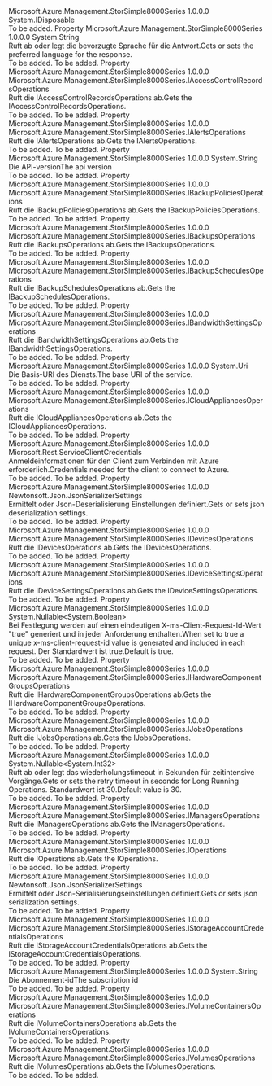 <Type Name="IStorSimple8000SeriesManagementClient" FullName="Microsoft.Azure.Management.StorSimple8000Series.IStorSimple8000SeriesManagementClient">
  <TypeSignature Language="C#" Value="public interface IStorSimple8000SeriesManagementClient : IDisposable" />
  <TypeSignature Language="ILAsm" Value=".class public interface auto ansi abstract IStorSimple8000SeriesManagementClient implements class System.IDisposable" />
  <TypeSignature Language="DocId" Value="T:Microsoft.Azure.Management.StorSimple8000Series.IStorSimple8000SeriesManagementClient" />
  <TypeSignature Language="VB.NET" Value="Public Interface IStorSimple8000SeriesManagementClient&#xA;Implements IDisposable" />
  <TypeSignature Language="F#" Value="type IStorSimple8000SeriesManagementClient = interface&#xA;    interface IDisposable" />
  <AssemblyInfo>
    <AssemblyName>Microsoft.Azure.Management.StorSimple8000Series</AssemblyName>
    <AssemblyVersion>1.0.0.0</AssemblyVersion>
  </AssemblyInfo>
  <Interfaces>
    <Interface>
      <InterfaceName>System.IDisposable</InterfaceName>
    </Interface>
  </Interfaces>
  <Docs>
    <summary />
    <remarks>To be added.</remarks>
  </Docs>
  <Members>
    <Member MemberName="AcceptLanguage">
      <MemberSignature Language="C#" Value="public string AcceptLanguage { get; set; }" />
      <MemberSignature Language="ILAsm" Value=".property instance string AcceptLanguage" />
      <MemberSignature Language="DocId" Value="P:Microsoft.Azure.Management.StorSimple8000Series.IStorSimple8000SeriesManagementClient.AcceptLanguage" />
      <MemberSignature Language="VB.NET" Value="Public Property AcceptLanguage As String" />
      <MemberSignature Language="F#" Value="member this.AcceptLanguage : string with get, set" Usage="Microsoft.Azure.Management.StorSimple8000Series.IStorSimple8000SeriesManagementClient.AcceptLanguage" />
      <MemberType>Property</MemberType>
      <AssemblyInfo>
        <AssemblyName>Microsoft.Azure.Management.StorSimple8000Series</AssemblyName>
        <AssemblyVersion>1.0.0.0</AssemblyVersion>
      </AssemblyInfo>
      <ReturnValue>
        <ReturnType>System.String</ReturnType>
      </ReturnValue>
      <Docs>
        <summary>
            <span data-ttu-id="b052b-101">Ruft ab oder legt die bevorzugte Sprache für die Antwort.</span><span class="sxs-lookup"><span data-stu-id="b052b-101">Gets or sets the preferred language for the response.</span></span>
            </summary>
        <value>To be added.</value>
        <remarks>To be added.</remarks>
      </Docs>
    </Member>
    <Member MemberName="AccessControlRecords">
      <MemberSignature Language="C#" Value="public Microsoft.Azure.Management.StorSimple8000Series.IAccessControlRecordsOperations AccessControlRecords { get; }" />
      <MemberSignature Language="ILAsm" Value=".property instance class Microsoft.Azure.Management.StorSimple8000Series.IAccessControlRecordsOperations AccessControlRecords" />
      <MemberSignature Language="DocId" Value="P:Microsoft.Azure.Management.StorSimple8000Series.IStorSimple8000SeriesManagementClient.AccessControlRecords" />
      <MemberSignature Language="VB.NET" Value="Public ReadOnly Property AccessControlRecords As IAccessControlRecordsOperations" />
      <MemberSignature Language="F#" Value="member this.AccessControlRecords : Microsoft.Azure.Management.StorSimple8000Series.IAccessControlRecordsOperations" Usage="Microsoft.Azure.Management.StorSimple8000Series.IStorSimple8000SeriesManagementClient.AccessControlRecords" />
      <MemberType>Property</MemberType>
      <AssemblyInfo>
        <AssemblyName>Microsoft.Azure.Management.StorSimple8000Series</AssemblyName>
        <AssemblyVersion>1.0.0.0</AssemblyVersion>
      </AssemblyInfo>
      <ReturnValue>
        <ReturnType>Microsoft.Azure.Management.StorSimple8000Series.IAccessControlRecordsOperations</ReturnType>
      </ReturnValue>
      <Docs>
        <summary>
            <span data-ttu-id="b052b-102">Ruft die IAccessControlRecordsOperations ab.</span><span class="sxs-lookup"><span data-stu-id="b052b-102">Gets the IAccessControlRecordsOperations.</span></span>
            </summary>
        <value>To be added.</value>
        <remarks>To be added.</remarks>
      </Docs>
    </Member>
    <Member MemberName="Alerts">
      <MemberSignature Language="C#" Value="public Microsoft.Azure.Management.StorSimple8000Series.IAlertsOperations Alerts { get; }" />
      <MemberSignature Language="ILAsm" Value=".property instance class Microsoft.Azure.Management.StorSimple8000Series.IAlertsOperations Alerts" />
      <MemberSignature Language="DocId" Value="P:Microsoft.Azure.Management.StorSimple8000Series.IStorSimple8000SeriesManagementClient.Alerts" />
      <MemberSignature Language="VB.NET" Value="Public ReadOnly Property Alerts As IAlertsOperations" />
      <MemberSignature Language="F#" Value="member this.Alerts : Microsoft.Azure.Management.StorSimple8000Series.IAlertsOperations" Usage="Microsoft.Azure.Management.StorSimple8000Series.IStorSimple8000SeriesManagementClient.Alerts" />
      <MemberType>Property</MemberType>
      <AssemblyInfo>
        <AssemblyName>Microsoft.Azure.Management.StorSimple8000Series</AssemblyName>
        <AssemblyVersion>1.0.0.0</AssemblyVersion>
      </AssemblyInfo>
      <ReturnValue>
        <ReturnType>Microsoft.Azure.Management.StorSimple8000Series.IAlertsOperations</ReturnType>
      </ReturnValue>
      <Docs>
        <summary>
            <span data-ttu-id="b052b-103">Ruft die IAlertsOperations ab.</span><span class="sxs-lookup"><span data-stu-id="b052b-103">Gets the IAlertsOperations.</span></span>
            </summary>
        <value>To be added.</value>
        <remarks>To be added.</remarks>
      </Docs>
    </Member>
    <Member MemberName="ApiVersion">
      <MemberSignature Language="C#" Value="public string ApiVersion { get; }" />
      <MemberSignature Language="ILAsm" Value=".property instance string ApiVersion" />
      <MemberSignature Language="DocId" Value="P:Microsoft.Azure.Management.StorSimple8000Series.IStorSimple8000SeriesManagementClient.ApiVersion" />
      <MemberSignature Language="VB.NET" Value="Public ReadOnly Property ApiVersion As String" />
      <MemberSignature Language="F#" Value="member this.ApiVersion : string" Usage="Microsoft.Azure.Management.StorSimple8000Series.IStorSimple8000SeriesManagementClient.ApiVersion" />
      <MemberType>Property</MemberType>
      <AssemblyInfo>
        <AssemblyName>Microsoft.Azure.Management.StorSimple8000Series</AssemblyName>
        <AssemblyVersion>1.0.0.0</AssemblyVersion>
      </AssemblyInfo>
      <ReturnValue>
        <ReturnType>System.String</ReturnType>
      </ReturnValue>
      <Docs>
        <summary>
            <span data-ttu-id="b052b-104">Die API-version</span><span class="sxs-lookup"><span data-stu-id="b052b-104">The api version</span></span>
            </summary>
        <value>To be added.</value>
        <remarks>To be added.</remarks>
      </Docs>
    </Member>
    <Member MemberName="BackupPolicies">
      <MemberSignature Language="C#" Value="public Microsoft.Azure.Management.StorSimple8000Series.IBackupPoliciesOperations BackupPolicies { get; }" />
      <MemberSignature Language="ILAsm" Value=".property instance class Microsoft.Azure.Management.StorSimple8000Series.IBackupPoliciesOperations BackupPolicies" />
      <MemberSignature Language="DocId" Value="P:Microsoft.Azure.Management.StorSimple8000Series.IStorSimple8000SeriesManagementClient.BackupPolicies" />
      <MemberSignature Language="VB.NET" Value="Public ReadOnly Property BackupPolicies As IBackupPoliciesOperations" />
      <MemberSignature Language="F#" Value="member this.BackupPolicies : Microsoft.Azure.Management.StorSimple8000Series.IBackupPoliciesOperations" Usage="Microsoft.Azure.Management.StorSimple8000Series.IStorSimple8000SeriesManagementClient.BackupPolicies" />
      <MemberType>Property</MemberType>
      <AssemblyInfo>
        <AssemblyName>Microsoft.Azure.Management.StorSimple8000Series</AssemblyName>
        <AssemblyVersion>1.0.0.0</AssemblyVersion>
      </AssemblyInfo>
      <ReturnValue>
        <ReturnType>Microsoft.Azure.Management.StorSimple8000Series.IBackupPoliciesOperations</ReturnType>
      </ReturnValue>
      <Docs>
        <summary>
            <span data-ttu-id="b052b-105">Ruft die IBackupPoliciesOperations ab.</span><span class="sxs-lookup"><span data-stu-id="b052b-105">Gets the IBackupPoliciesOperations.</span></span>
            </summary>
        <value>To be added.</value>
        <remarks>To be added.</remarks>
      </Docs>
    </Member>
    <Member MemberName="Backups">
      <MemberSignature Language="C#" Value="public Microsoft.Azure.Management.StorSimple8000Series.IBackupsOperations Backups { get; }" />
      <MemberSignature Language="ILAsm" Value=".property instance class Microsoft.Azure.Management.StorSimple8000Series.IBackupsOperations Backups" />
      <MemberSignature Language="DocId" Value="P:Microsoft.Azure.Management.StorSimple8000Series.IStorSimple8000SeriesManagementClient.Backups" />
      <MemberSignature Language="VB.NET" Value="Public ReadOnly Property Backups As IBackupsOperations" />
      <MemberSignature Language="F#" Value="member this.Backups : Microsoft.Azure.Management.StorSimple8000Series.IBackupsOperations" Usage="Microsoft.Azure.Management.StorSimple8000Series.IStorSimple8000SeriesManagementClient.Backups" />
      <MemberType>Property</MemberType>
      <AssemblyInfo>
        <AssemblyName>Microsoft.Azure.Management.StorSimple8000Series</AssemblyName>
        <AssemblyVersion>1.0.0.0</AssemblyVersion>
      </AssemblyInfo>
      <ReturnValue>
        <ReturnType>Microsoft.Azure.Management.StorSimple8000Series.IBackupsOperations</ReturnType>
      </ReturnValue>
      <Docs>
        <summary>
            <span data-ttu-id="b052b-106">Ruft die IBackupsOperations ab.</span><span class="sxs-lookup"><span data-stu-id="b052b-106">Gets the IBackupsOperations.</span></span>
            </summary>
        <value>To be added.</value>
        <remarks>To be added.</remarks>
      </Docs>
    </Member>
    <Member MemberName="BackupSchedules">
      <MemberSignature Language="C#" Value="public Microsoft.Azure.Management.StorSimple8000Series.IBackupSchedulesOperations BackupSchedules { get; }" />
      <MemberSignature Language="ILAsm" Value=".property instance class Microsoft.Azure.Management.StorSimple8000Series.IBackupSchedulesOperations BackupSchedules" />
      <MemberSignature Language="DocId" Value="P:Microsoft.Azure.Management.StorSimple8000Series.IStorSimple8000SeriesManagementClient.BackupSchedules" />
      <MemberSignature Language="VB.NET" Value="Public ReadOnly Property BackupSchedules As IBackupSchedulesOperations" />
      <MemberSignature Language="F#" Value="member this.BackupSchedules : Microsoft.Azure.Management.StorSimple8000Series.IBackupSchedulesOperations" Usage="Microsoft.Azure.Management.StorSimple8000Series.IStorSimple8000SeriesManagementClient.BackupSchedules" />
      <MemberType>Property</MemberType>
      <AssemblyInfo>
        <AssemblyName>Microsoft.Azure.Management.StorSimple8000Series</AssemblyName>
        <AssemblyVersion>1.0.0.0</AssemblyVersion>
      </AssemblyInfo>
      <ReturnValue>
        <ReturnType>Microsoft.Azure.Management.StorSimple8000Series.IBackupSchedulesOperations</ReturnType>
      </ReturnValue>
      <Docs>
        <summary>
            <span data-ttu-id="b052b-107">Ruft die IBackupSchedulesOperations ab.</span><span class="sxs-lookup"><span data-stu-id="b052b-107">Gets the IBackupSchedulesOperations.</span></span>
            </summary>
        <value>To be added.</value>
        <remarks>To be added.</remarks>
      </Docs>
    </Member>
    <Member MemberName="BandwidthSettings">
      <MemberSignature Language="C#" Value="public Microsoft.Azure.Management.StorSimple8000Series.IBandwidthSettingsOperations BandwidthSettings { get; }" />
      <MemberSignature Language="ILAsm" Value=".property instance class Microsoft.Azure.Management.StorSimple8000Series.IBandwidthSettingsOperations BandwidthSettings" />
      <MemberSignature Language="DocId" Value="P:Microsoft.Azure.Management.StorSimple8000Series.IStorSimple8000SeriesManagementClient.BandwidthSettings" />
      <MemberSignature Language="VB.NET" Value="Public ReadOnly Property BandwidthSettings As IBandwidthSettingsOperations" />
      <MemberSignature Language="F#" Value="member this.BandwidthSettings : Microsoft.Azure.Management.StorSimple8000Series.IBandwidthSettingsOperations" Usage="Microsoft.Azure.Management.StorSimple8000Series.IStorSimple8000SeriesManagementClient.BandwidthSettings" />
      <MemberType>Property</MemberType>
      <AssemblyInfo>
        <AssemblyName>Microsoft.Azure.Management.StorSimple8000Series</AssemblyName>
        <AssemblyVersion>1.0.0.0</AssemblyVersion>
      </AssemblyInfo>
      <ReturnValue>
        <ReturnType>Microsoft.Azure.Management.StorSimple8000Series.IBandwidthSettingsOperations</ReturnType>
      </ReturnValue>
      <Docs>
        <summary>
            <span data-ttu-id="b052b-108">Ruft die IBandwidthSettingsOperations ab.</span><span class="sxs-lookup"><span data-stu-id="b052b-108">Gets the IBandwidthSettingsOperations.</span></span>
            </summary>
        <value>To be added.</value>
        <remarks>To be added.</remarks>
      </Docs>
    </Member>
    <Member MemberName="BaseUri">
      <MemberSignature Language="C#" Value="public Uri BaseUri { get; set; }" />
      <MemberSignature Language="ILAsm" Value=".property instance class System.Uri BaseUri" />
      <MemberSignature Language="DocId" Value="P:Microsoft.Azure.Management.StorSimple8000Series.IStorSimple8000SeriesManagementClient.BaseUri" />
      <MemberSignature Language="VB.NET" Value="Public Property BaseUri As Uri" />
      <MemberSignature Language="F#" Value="member this.BaseUri : Uri with get, set" Usage="Microsoft.Azure.Management.StorSimple8000Series.IStorSimple8000SeriesManagementClient.BaseUri" />
      <MemberType>Property</MemberType>
      <AssemblyInfo>
        <AssemblyName>Microsoft.Azure.Management.StorSimple8000Series</AssemblyName>
        <AssemblyVersion>1.0.0.0</AssemblyVersion>
      </AssemblyInfo>
      <ReturnValue>
        <ReturnType>System.Uri</ReturnType>
      </ReturnValue>
      <Docs>
        <summary>
            <span data-ttu-id="b052b-109">Die Basis-URI des Diensts.</span><span class="sxs-lookup"><span data-stu-id="b052b-109">The base URI of the service.</span></span>
            </summary>
        <value>To be added.</value>
        <remarks>To be added.</remarks>
      </Docs>
    </Member>
    <Member MemberName="CloudAppliances">
      <MemberSignature Language="C#" Value="public Microsoft.Azure.Management.StorSimple8000Series.ICloudAppliancesOperations CloudAppliances { get; }" />
      <MemberSignature Language="ILAsm" Value=".property instance class Microsoft.Azure.Management.StorSimple8000Series.ICloudAppliancesOperations CloudAppliances" />
      <MemberSignature Language="DocId" Value="P:Microsoft.Azure.Management.StorSimple8000Series.IStorSimple8000SeriesManagementClient.CloudAppliances" />
      <MemberSignature Language="VB.NET" Value="Public ReadOnly Property CloudAppliances As ICloudAppliancesOperations" />
      <MemberSignature Language="F#" Value="member this.CloudAppliances : Microsoft.Azure.Management.StorSimple8000Series.ICloudAppliancesOperations" Usage="Microsoft.Azure.Management.StorSimple8000Series.IStorSimple8000SeriesManagementClient.CloudAppliances" />
      <MemberType>Property</MemberType>
      <AssemblyInfo>
        <AssemblyName>Microsoft.Azure.Management.StorSimple8000Series</AssemblyName>
        <AssemblyVersion>1.0.0.0</AssemblyVersion>
      </AssemblyInfo>
      <ReturnValue>
        <ReturnType>Microsoft.Azure.Management.StorSimple8000Series.ICloudAppliancesOperations</ReturnType>
      </ReturnValue>
      <Docs>
        <summary>
            <span data-ttu-id="b052b-110">Ruft die ICloudAppliancesOperations ab.</span><span class="sxs-lookup"><span data-stu-id="b052b-110">Gets the ICloudAppliancesOperations.</span></span>
            </summary>
        <value>To be added.</value>
        <remarks>To be added.</remarks>
      </Docs>
    </Member>
    <Member MemberName="Credentials">
      <MemberSignature Language="C#" Value="public Microsoft.Rest.ServiceClientCredentials Credentials { get; }" />
      <MemberSignature Language="ILAsm" Value=".property instance class Microsoft.Rest.ServiceClientCredentials Credentials" />
      <MemberSignature Language="DocId" Value="P:Microsoft.Azure.Management.StorSimple8000Series.IStorSimple8000SeriesManagementClient.Credentials" />
      <MemberSignature Language="VB.NET" Value="Public ReadOnly Property Credentials As ServiceClientCredentials" />
      <MemberSignature Language="F#" Value="member this.Credentials : Microsoft.Rest.ServiceClientCredentials" Usage="Microsoft.Azure.Management.StorSimple8000Series.IStorSimple8000SeriesManagementClient.Credentials" />
      <MemberType>Property</MemberType>
      <AssemblyInfo>
        <AssemblyName>Microsoft.Azure.Management.StorSimple8000Series</AssemblyName>
        <AssemblyVersion>1.0.0.0</AssemblyVersion>
      </AssemblyInfo>
      <ReturnValue>
        <ReturnType>Microsoft.Rest.ServiceClientCredentials</ReturnType>
      </ReturnValue>
      <Docs>
        <summary>
            <span data-ttu-id="b052b-111">Anmeldeinformationen für den Client zum Verbinden mit Azure erforderlich.</span><span class="sxs-lookup"><span data-stu-id="b052b-111">Credentials needed for the client to connect to Azure.</span></span>
            </summary>
        <value>To be added.</value>
        <remarks>To be added.</remarks>
      </Docs>
    </Member>
    <Member MemberName="DeserializationSettings">
      <MemberSignature Language="C#" Value="public Newtonsoft.Json.JsonSerializerSettings DeserializationSettings { get; }" />
      <MemberSignature Language="ILAsm" Value=".property instance class Newtonsoft.Json.JsonSerializerSettings DeserializationSettings" />
      <MemberSignature Language="DocId" Value="P:Microsoft.Azure.Management.StorSimple8000Series.IStorSimple8000SeriesManagementClient.DeserializationSettings" />
      <MemberSignature Language="VB.NET" Value="Public ReadOnly Property DeserializationSettings As JsonSerializerSettings" />
      <MemberSignature Language="F#" Value="member this.DeserializationSettings : Newtonsoft.Json.JsonSerializerSettings" Usage="Microsoft.Azure.Management.StorSimple8000Series.IStorSimple8000SeriesManagementClient.DeserializationSettings" />
      <MemberType>Property</MemberType>
      <AssemblyInfo>
        <AssemblyName>Microsoft.Azure.Management.StorSimple8000Series</AssemblyName>
        <AssemblyVersion>1.0.0.0</AssemblyVersion>
      </AssemblyInfo>
      <ReturnValue>
        <ReturnType>Newtonsoft.Json.JsonSerializerSettings</ReturnType>
      </ReturnValue>
      <Docs>
        <summary>
            <span data-ttu-id="b052b-112">Ermittelt oder Json-Deserialisierung Einstellungen definiert.</span><span class="sxs-lookup"><span data-stu-id="b052b-112">Gets or sets json deserialization settings.</span></span>
            </summary>
        <value>To be added.</value>
        <remarks>To be added.</remarks>
      </Docs>
    </Member>
    <Member MemberName="Devices">
      <MemberSignature Language="C#" Value="public Microsoft.Azure.Management.StorSimple8000Series.IDevicesOperations Devices { get; }" />
      <MemberSignature Language="ILAsm" Value=".property instance class Microsoft.Azure.Management.StorSimple8000Series.IDevicesOperations Devices" />
      <MemberSignature Language="DocId" Value="P:Microsoft.Azure.Management.StorSimple8000Series.IStorSimple8000SeriesManagementClient.Devices" />
      <MemberSignature Language="VB.NET" Value="Public ReadOnly Property Devices As IDevicesOperations" />
      <MemberSignature Language="F#" Value="member this.Devices : Microsoft.Azure.Management.StorSimple8000Series.IDevicesOperations" Usage="Microsoft.Azure.Management.StorSimple8000Series.IStorSimple8000SeriesManagementClient.Devices" />
      <MemberType>Property</MemberType>
      <AssemblyInfo>
        <AssemblyName>Microsoft.Azure.Management.StorSimple8000Series</AssemblyName>
        <AssemblyVersion>1.0.0.0</AssemblyVersion>
      </AssemblyInfo>
      <ReturnValue>
        <ReturnType>Microsoft.Azure.Management.StorSimple8000Series.IDevicesOperations</ReturnType>
      </ReturnValue>
      <Docs>
        <summary>
            <span data-ttu-id="b052b-113">Ruft die IDevicesOperations ab.</span><span class="sxs-lookup"><span data-stu-id="b052b-113">Gets the IDevicesOperations.</span></span>
            </summary>
        <value>To be added.</value>
        <remarks>To be added.</remarks>
      </Docs>
    </Member>
    <Member MemberName="DeviceSettings">
      <MemberSignature Language="C#" Value="public Microsoft.Azure.Management.StorSimple8000Series.IDeviceSettingsOperations DeviceSettings { get; }" />
      <MemberSignature Language="ILAsm" Value=".property instance class Microsoft.Azure.Management.StorSimple8000Series.IDeviceSettingsOperations DeviceSettings" />
      <MemberSignature Language="DocId" Value="P:Microsoft.Azure.Management.StorSimple8000Series.IStorSimple8000SeriesManagementClient.DeviceSettings" />
      <MemberSignature Language="VB.NET" Value="Public ReadOnly Property DeviceSettings As IDeviceSettingsOperations" />
      <MemberSignature Language="F#" Value="member this.DeviceSettings : Microsoft.Azure.Management.StorSimple8000Series.IDeviceSettingsOperations" Usage="Microsoft.Azure.Management.StorSimple8000Series.IStorSimple8000SeriesManagementClient.DeviceSettings" />
      <MemberType>Property</MemberType>
      <AssemblyInfo>
        <AssemblyName>Microsoft.Azure.Management.StorSimple8000Series</AssemblyName>
        <AssemblyVersion>1.0.0.0</AssemblyVersion>
      </AssemblyInfo>
      <ReturnValue>
        <ReturnType>Microsoft.Azure.Management.StorSimple8000Series.IDeviceSettingsOperations</ReturnType>
      </ReturnValue>
      <Docs>
        <summary>
            <span data-ttu-id="b052b-114">Ruft die IDeviceSettingsOperations ab.</span><span class="sxs-lookup"><span data-stu-id="b052b-114">Gets the IDeviceSettingsOperations.</span></span>
            </summary>
        <value>To be added.</value>
        <remarks>To be added.</remarks>
      </Docs>
    </Member>
    <Member MemberName="GenerateClientRequestId">
      <MemberSignature Language="C#" Value="public Nullable&lt;bool&gt; GenerateClientRequestId { get; set; }" />
      <MemberSignature Language="ILAsm" Value=".property instance valuetype System.Nullable`1&lt;bool&gt; GenerateClientRequestId" />
      <MemberSignature Language="DocId" Value="P:Microsoft.Azure.Management.StorSimple8000Series.IStorSimple8000SeriesManagementClient.GenerateClientRequestId" />
      <MemberSignature Language="VB.NET" Value="Public Property GenerateClientRequestId As Nullable(Of Boolean)" />
      <MemberSignature Language="F#" Value="member this.GenerateClientRequestId : Nullable&lt;bool&gt; with get, set" Usage="Microsoft.Azure.Management.StorSimple8000Series.IStorSimple8000SeriesManagementClient.GenerateClientRequestId" />
      <MemberType>Property</MemberType>
      <AssemblyInfo>
        <AssemblyName>Microsoft.Azure.Management.StorSimple8000Series</AssemblyName>
        <AssemblyVersion>1.0.0.0</AssemblyVersion>
      </AssemblyInfo>
      <ReturnValue>
        <ReturnType>System.Nullable&lt;System.Boolean&gt;</ReturnType>
      </ReturnValue>
      <Docs>
        <summary>
            <span data-ttu-id="b052b-115">Bei Festlegung werden auf einen eindeutigen X-ms-Client-Request-Id-Wert "true" generiert und in jeder Anforderung enthalten.</span><span class="sxs-lookup"><span data-stu-id="b052b-115">When set to true a unique x-ms-client-request-id value is generated and included in each request.</span></span> <span data-ttu-id="b052b-116">Der Standardwert ist true.</span><span class="sxs-lookup"><span data-stu-id="b052b-116">Default is true.</span></span>
            </summary>
        <value>To be added.</value>
        <remarks>To be added.</remarks>
      </Docs>
    </Member>
    <Member MemberName="HardwareComponentGroups">
      <MemberSignature Language="C#" Value="public Microsoft.Azure.Management.StorSimple8000Series.IHardwareComponentGroupsOperations HardwareComponentGroups { get; }" />
      <MemberSignature Language="ILAsm" Value=".property instance class Microsoft.Azure.Management.StorSimple8000Series.IHardwareComponentGroupsOperations HardwareComponentGroups" />
      <MemberSignature Language="DocId" Value="P:Microsoft.Azure.Management.StorSimple8000Series.IStorSimple8000SeriesManagementClient.HardwareComponentGroups" />
      <MemberSignature Language="VB.NET" Value="Public ReadOnly Property HardwareComponentGroups As IHardwareComponentGroupsOperations" />
      <MemberSignature Language="F#" Value="member this.HardwareComponentGroups : Microsoft.Azure.Management.StorSimple8000Series.IHardwareComponentGroupsOperations" Usage="Microsoft.Azure.Management.StorSimple8000Series.IStorSimple8000SeriesManagementClient.HardwareComponentGroups" />
      <MemberType>Property</MemberType>
      <AssemblyInfo>
        <AssemblyName>Microsoft.Azure.Management.StorSimple8000Series</AssemblyName>
        <AssemblyVersion>1.0.0.0</AssemblyVersion>
      </AssemblyInfo>
      <ReturnValue>
        <ReturnType>Microsoft.Azure.Management.StorSimple8000Series.IHardwareComponentGroupsOperations</ReturnType>
      </ReturnValue>
      <Docs>
        <summary>
            <span data-ttu-id="b052b-117">Ruft die IHardwareComponentGroupsOperations ab.</span><span class="sxs-lookup"><span data-stu-id="b052b-117">Gets the IHardwareComponentGroupsOperations.</span></span>
            </summary>
        <value>To be added.</value>
        <remarks>To be added.</remarks>
      </Docs>
    </Member>
    <Member MemberName="Jobs">
      <MemberSignature Language="C#" Value="public Microsoft.Azure.Management.StorSimple8000Series.IJobsOperations Jobs { get; }" />
      <MemberSignature Language="ILAsm" Value=".property instance class Microsoft.Azure.Management.StorSimple8000Series.IJobsOperations Jobs" />
      <MemberSignature Language="DocId" Value="P:Microsoft.Azure.Management.StorSimple8000Series.IStorSimple8000SeriesManagementClient.Jobs" />
      <MemberSignature Language="VB.NET" Value="Public ReadOnly Property Jobs As IJobsOperations" />
      <MemberSignature Language="F#" Value="member this.Jobs : Microsoft.Azure.Management.StorSimple8000Series.IJobsOperations" Usage="Microsoft.Azure.Management.StorSimple8000Series.IStorSimple8000SeriesManagementClient.Jobs" />
      <MemberType>Property</MemberType>
      <AssemblyInfo>
        <AssemblyName>Microsoft.Azure.Management.StorSimple8000Series</AssemblyName>
        <AssemblyVersion>1.0.0.0</AssemblyVersion>
      </AssemblyInfo>
      <ReturnValue>
        <ReturnType>Microsoft.Azure.Management.StorSimple8000Series.IJobsOperations</ReturnType>
      </ReturnValue>
      <Docs>
        <summary>
            <span data-ttu-id="b052b-118">Ruft die IJobsOperations ab.</span><span class="sxs-lookup"><span data-stu-id="b052b-118">Gets the IJobsOperations.</span></span>
            </summary>
        <value>To be added.</value>
        <remarks>To be added.</remarks>
      </Docs>
    </Member>
    <Member MemberName="LongRunningOperationRetryTimeout">
      <MemberSignature Language="C#" Value="public Nullable&lt;int&gt; LongRunningOperationRetryTimeout { get; set; }" />
      <MemberSignature Language="ILAsm" Value=".property instance valuetype System.Nullable`1&lt;int32&gt; LongRunningOperationRetryTimeout" />
      <MemberSignature Language="DocId" Value="P:Microsoft.Azure.Management.StorSimple8000Series.IStorSimple8000SeriesManagementClient.LongRunningOperationRetryTimeout" />
      <MemberSignature Language="VB.NET" Value="Public Property LongRunningOperationRetryTimeout As Nullable(Of Integer)" />
      <MemberSignature Language="F#" Value="member this.LongRunningOperationRetryTimeout : Nullable&lt;int&gt; with get, set" Usage="Microsoft.Azure.Management.StorSimple8000Series.IStorSimple8000SeriesManagementClient.LongRunningOperationRetryTimeout" />
      <MemberType>Property</MemberType>
      <AssemblyInfo>
        <AssemblyName>Microsoft.Azure.Management.StorSimple8000Series</AssemblyName>
        <AssemblyVersion>1.0.0.0</AssemblyVersion>
      </AssemblyInfo>
      <ReturnValue>
        <ReturnType>System.Nullable&lt;System.Int32&gt;</ReturnType>
      </ReturnValue>
      <Docs>
        <summary>
            <span data-ttu-id="b052b-119">Ruft ab oder legt das wiederholungstimeout in Sekunden für zeitintensive Vorgänge.</span><span class="sxs-lookup"><span data-stu-id="b052b-119">Gets or sets the retry timeout in seconds for Long Running Operations.</span></span> <span data-ttu-id="b052b-120">Standardwert ist 30.</span><span class="sxs-lookup"><span data-stu-id="b052b-120">Default value is 30.</span></span>
            </summary>
        <value>To be added.</value>
        <remarks>To be added.</remarks>
      </Docs>
    </Member>
    <Member MemberName="Managers">
      <MemberSignature Language="C#" Value="public Microsoft.Azure.Management.StorSimple8000Series.IManagersOperations Managers { get; }" />
      <MemberSignature Language="ILAsm" Value=".property instance class Microsoft.Azure.Management.StorSimple8000Series.IManagersOperations Managers" />
      <MemberSignature Language="DocId" Value="P:Microsoft.Azure.Management.StorSimple8000Series.IStorSimple8000SeriesManagementClient.Managers" />
      <MemberSignature Language="VB.NET" Value="Public ReadOnly Property Managers As IManagersOperations" />
      <MemberSignature Language="F#" Value="member this.Managers : Microsoft.Azure.Management.StorSimple8000Series.IManagersOperations" Usage="Microsoft.Azure.Management.StorSimple8000Series.IStorSimple8000SeriesManagementClient.Managers" />
      <MemberType>Property</MemberType>
      <AssemblyInfo>
        <AssemblyName>Microsoft.Azure.Management.StorSimple8000Series</AssemblyName>
        <AssemblyVersion>1.0.0.0</AssemblyVersion>
      </AssemblyInfo>
      <ReturnValue>
        <ReturnType>Microsoft.Azure.Management.StorSimple8000Series.IManagersOperations</ReturnType>
      </ReturnValue>
      <Docs>
        <summary>
            <span data-ttu-id="b052b-121">Ruft die IManagersOperations ab.</span><span class="sxs-lookup"><span data-stu-id="b052b-121">Gets the IManagersOperations.</span></span>
            </summary>
        <value>To be added.</value>
        <remarks>To be added.</remarks>
      </Docs>
    </Member>
    <Member MemberName="Operations">
      <MemberSignature Language="C#" Value="public Microsoft.Azure.Management.StorSimple8000Series.IOperations Operations { get; }" />
      <MemberSignature Language="ILAsm" Value=".property instance class Microsoft.Azure.Management.StorSimple8000Series.IOperations Operations" />
      <MemberSignature Language="DocId" Value="P:Microsoft.Azure.Management.StorSimple8000Series.IStorSimple8000SeriesManagementClient.Operations" />
      <MemberSignature Language="VB.NET" Value="Public ReadOnly Property Operations As IOperations" />
      <MemberSignature Language="F#" Value="member this.Operations : Microsoft.Azure.Management.StorSimple8000Series.IOperations" Usage="Microsoft.Azure.Management.StorSimple8000Series.IStorSimple8000SeriesManagementClient.Operations" />
      <MemberType>Property</MemberType>
      <AssemblyInfo>
        <AssemblyName>Microsoft.Azure.Management.StorSimple8000Series</AssemblyName>
        <AssemblyVersion>1.0.0.0</AssemblyVersion>
      </AssemblyInfo>
      <ReturnValue>
        <ReturnType>Microsoft.Azure.Management.StorSimple8000Series.IOperations</ReturnType>
      </ReturnValue>
      <Docs>
        <summary>
            <span data-ttu-id="b052b-122">Ruft die IOperations ab.</span><span class="sxs-lookup"><span data-stu-id="b052b-122">Gets the IOperations.</span></span>
            </summary>
        <value>To be added.</value>
        <remarks>To be added.</remarks>
      </Docs>
    </Member>
    <Member MemberName="SerializationSettings">
      <MemberSignature Language="C#" Value="public Newtonsoft.Json.JsonSerializerSettings SerializationSettings { get; }" />
      <MemberSignature Language="ILAsm" Value=".property instance class Newtonsoft.Json.JsonSerializerSettings SerializationSettings" />
      <MemberSignature Language="DocId" Value="P:Microsoft.Azure.Management.StorSimple8000Series.IStorSimple8000SeriesManagementClient.SerializationSettings" />
      <MemberSignature Language="VB.NET" Value="Public ReadOnly Property SerializationSettings As JsonSerializerSettings" />
      <MemberSignature Language="F#" Value="member this.SerializationSettings : Newtonsoft.Json.JsonSerializerSettings" Usage="Microsoft.Azure.Management.StorSimple8000Series.IStorSimple8000SeriesManagementClient.SerializationSettings" />
      <MemberType>Property</MemberType>
      <AssemblyInfo>
        <AssemblyName>Microsoft.Azure.Management.StorSimple8000Series</AssemblyName>
        <AssemblyVersion>1.0.0.0</AssemblyVersion>
      </AssemblyInfo>
      <ReturnValue>
        <ReturnType>Newtonsoft.Json.JsonSerializerSettings</ReturnType>
      </ReturnValue>
      <Docs>
        <summary>
            <span data-ttu-id="b052b-123">Ermittelt oder Json-Serialisierungseinstellungen definiert.</span><span class="sxs-lookup"><span data-stu-id="b052b-123">Gets or sets json serialization settings.</span></span>
            </summary>
        <value>To be added.</value>
        <remarks>To be added.</remarks>
      </Docs>
    </Member>
    <Member MemberName="StorageAccountCredentials">
      <MemberSignature Language="C#" Value="public Microsoft.Azure.Management.StorSimple8000Series.IStorageAccountCredentialsOperations StorageAccountCredentials { get; }" />
      <MemberSignature Language="ILAsm" Value=".property instance class Microsoft.Azure.Management.StorSimple8000Series.IStorageAccountCredentialsOperations StorageAccountCredentials" />
      <MemberSignature Language="DocId" Value="P:Microsoft.Azure.Management.StorSimple8000Series.IStorSimple8000SeriesManagementClient.StorageAccountCredentials" />
      <MemberSignature Language="VB.NET" Value="Public ReadOnly Property StorageAccountCredentials As IStorageAccountCredentialsOperations" />
      <MemberSignature Language="F#" Value="member this.StorageAccountCredentials : Microsoft.Azure.Management.StorSimple8000Series.IStorageAccountCredentialsOperations" Usage="Microsoft.Azure.Management.StorSimple8000Series.IStorSimple8000SeriesManagementClient.StorageAccountCredentials" />
      <MemberType>Property</MemberType>
      <AssemblyInfo>
        <AssemblyName>Microsoft.Azure.Management.StorSimple8000Series</AssemblyName>
        <AssemblyVersion>1.0.0.0</AssemblyVersion>
      </AssemblyInfo>
      <ReturnValue>
        <ReturnType>Microsoft.Azure.Management.StorSimple8000Series.IStorageAccountCredentialsOperations</ReturnType>
      </ReturnValue>
      <Docs>
        <summary>
            <span data-ttu-id="b052b-124">Ruft die IStorageAccountCredentialsOperations ab.</span><span class="sxs-lookup"><span data-stu-id="b052b-124">Gets the IStorageAccountCredentialsOperations.</span></span>
            </summary>
        <value>To be added.</value>
        <remarks>To be added.</remarks>
      </Docs>
    </Member>
    <Member MemberName="SubscriptionId">
      <MemberSignature Language="C#" Value="public string SubscriptionId { get; set; }" />
      <MemberSignature Language="ILAsm" Value=".property instance string SubscriptionId" />
      <MemberSignature Language="DocId" Value="P:Microsoft.Azure.Management.StorSimple8000Series.IStorSimple8000SeriesManagementClient.SubscriptionId" />
      <MemberSignature Language="VB.NET" Value="Public Property SubscriptionId As String" />
      <MemberSignature Language="F#" Value="member this.SubscriptionId : string with get, set" Usage="Microsoft.Azure.Management.StorSimple8000Series.IStorSimple8000SeriesManagementClient.SubscriptionId" />
      <MemberType>Property</MemberType>
      <AssemblyInfo>
        <AssemblyName>Microsoft.Azure.Management.StorSimple8000Series</AssemblyName>
        <AssemblyVersion>1.0.0.0</AssemblyVersion>
      </AssemblyInfo>
      <ReturnValue>
        <ReturnType>System.String</ReturnType>
      </ReturnValue>
      <Docs>
        <summary>
            <span data-ttu-id="b052b-125">Die Abonnement-id</span><span class="sxs-lookup"><span data-stu-id="b052b-125">The subscription id</span></span>
            </summary>
        <value>To be added.</value>
        <remarks>To be added.</remarks>
      </Docs>
    </Member>
    <Member MemberName="VolumeContainers">
      <MemberSignature Language="C#" Value="public Microsoft.Azure.Management.StorSimple8000Series.IVolumeContainersOperations VolumeContainers { get; }" />
      <MemberSignature Language="ILAsm" Value=".property instance class Microsoft.Azure.Management.StorSimple8000Series.IVolumeContainersOperations VolumeContainers" />
      <MemberSignature Language="DocId" Value="P:Microsoft.Azure.Management.StorSimple8000Series.IStorSimple8000SeriesManagementClient.VolumeContainers" />
      <MemberSignature Language="VB.NET" Value="Public ReadOnly Property VolumeContainers As IVolumeContainersOperations" />
      <MemberSignature Language="F#" Value="member this.VolumeContainers : Microsoft.Azure.Management.StorSimple8000Series.IVolumeContainersOperations" Usage="Microsoft.Azure.Management.StorSimple8000Series.IStorSimple8000SeriesManagementClient.VolumeContainers" />
      <MemberType>Property</MemberType>
      <AssemblyInfo>
        <AssemblyName>Microsoft.Azure.Management.StorSimple8000Series</AssemblyName>
        <AssemblyVersion>1.0.0.0</AssemblyVersion>
      </AssemblyInfo>
      <ReturnValue>
        <ReturnType>Microsoft.Azure.Management.StorSimple8000Series.IVolumeContainersOperations</ReturnType>
      </ReturnValue>
      <Docs>
        <summary>
            <span data-ttu-id="b052b-126">Ruft die IVolumeContainersOperations ab.</span><span class="sxs-lookup"><span data-stu-id="b052b-126">Gets the IVolumeContainersOperations.</span></span>
            </summary>
        <value>To be added.</value>
        <remarks>To be added.</remarks>
      </Docs>
    </Member>
    <Member MemberName="Volumes">
      <MemberSignature Language="C#" Value="public Microsoft.Azure.Management.StorSimple8000Series.IVolumesOperations Volumes { get; }" />
      <MemberSignature Language="ILAsm" Value=".property instance class Microsoft.Azure.Management.StorSimple8000Series.IVolumesOperations Volumes" />
      <MemberSignature Language="DocId" Value="P:Microsoft.Azure.Management.StorSimple8000Series.IStorSimple8000SeriesManagementClient.Volumes" />
      <MemberSignature Language="VB.NET" Value="Public ReadOnly Property Volumes As IVolumesOperations" />
      <MemberSignature Language="F#" Value="member this.Volumes : Microsoft.Azure.Management.StorSimple8000Series.IVolumesOperations" Usage="Microsoft.Azure.Management.StorSimple8000Series.IStorSimple8000SeriesManagementClient.Volumes" />
      <MemberType>Property</MemberType>
      <AssemblyInfo>
        <AssemblyName>Microsoft.Azure.Management.StorSimple8000Series</AssemblyName>
        <AssemblyVersion>1.0.0.0</AssemblyVersion>
      </AssemblyInfo>
      <ReturnValue>
        <ReturnType>Microsoft.Azure.Management.StorSimple8000Series.IVolumesOperations</ReturnType>
      </ReturnValue>
      <Docs>
        <summary>
            <span data-ttu-id="b052b-127">Ruft die IVolumesOperations ab.</span><span class="sxs-lookup"><span data-stu-id="b052b-127">Gets the IVolumesOperations.</span></span>
            </summary>
        <value>To be added.</value>
        <remarks>To be added.</remarks>
      </Docs>
    </Member>
  </Members>
</Type>